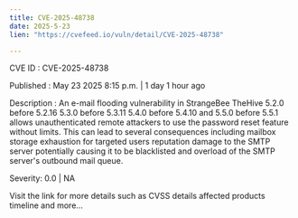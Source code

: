 ```yaml
---
title: CVE-2025-48738
date: 2025-5-23
lien: "https://cvefeed.io/vuln/detail/CVE-2025-48738"

---
```


CVE ID : CVE-2025-48738

Published :  May 23
2025
8:15 p.m. | 1 day
1 hour ago

Description : An e-mail flooding vulnerability in StrangeBee TheHive 5.2.0 before 5.2.16
5.3.0 before 5.3.11
5.4.0 before 5.4.10
and 5.5.0 before 5.5.1 allows unauthenticated remote attackers to use the password reset feature without limits. This can lead to several consequences
including mailbox storage exhaustion for targeted users
reputation damage to the SMTP server
potentially causing it to be blacklisted
and overload of the SMTP server's outbound mail queue.

Severity: 0.0 | NA

Visit the link for more details
such as CVSS details
affected products
timeline
and more...
